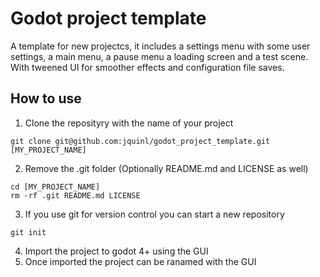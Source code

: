 # Godot project template

A template for new projectcs, it includes a settings menu with some user settings, a main menu, a pause menu a loading screen and a test scene. With tweened UI for smoother effects and configuration file saves.

## How to use

1. Clone the reposityry with the name of your project
```
git clone git@github.com:jquinl/godot_project_template.git [MY_PROJECT_NAME]
```

2. Remove the .git folder (Optionally README.md and LICENSE as well) 

```
cd [MY_PROJECT_NAME]
rm -rf .git README.md LICENSE
```
3. If you use git for version control you can start a new repository
```
git init
```
4. Import the project to godot 4+ using the GUI
5. Once imported the project can be ranamed with the GUI
